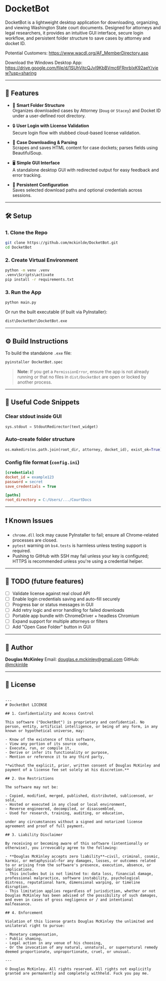 # DocketBot

DocketBot is a lightweight desktop application for downloading, organizing, and viewing Washington State court documents. Designed for attorneys and legal researchers, it provides an intuitive GUI interface, secure login workflow, and persistent folder structure to save cases by attorney and docket ID.

Potential Customers: https://www.wacdl.org/AF_MemberDirectory.asp

Download the Windows Desktop App: https://drive.google.com/file/d/1SUhVitcQJvl9KbBVmc6FRnrbIxK92aeY/view?usp=sharing

---

## 🚀 Features

- 🧠 **Smart Folder Structure**  
  Organizes downloaded cases by Attorney (`Doug` or `Stacey`) and Docket ID under a user-defined root directory.

- 🔒 **User Login with License Validation**  
  Secure login flow with stubbed cloud-based license validation.

- 📂 **Case Downloading & Parsing**  
  Scrapes and saves HTML content for case dockets; parses fields using BeautifulSoup.

- 🖥️ **Simple GUI Interface**  
  A standalone desktop GUI with redirected output for easy feedback and error tracking.

- 💾 **Persistent Configuration**  
  Saves selected download paths and optional credentials across sessions.

---

## 🛠️ Setup

### 1. Clone the Repo
```bash
git clone https://github.com/mckinlde/DocketBot.git
cd DocketBot
```

### 2. Create Virtual Environment

```bash
python -m venv .venv
.venv\Scripts\activate
pip install -r requirements.txt
```

### 3. Run the App

```bash
python main.py
```

Or run the built executable (if built via PyInstaller):

```bash
dist\DocketBot\DocketBot.exe
```

---

## ⚙️ Build Instructions

To build the standalone `.exe` file:

```bash
pyinstaller DocketBot.spec
```

> **Note**: If you get a `PermissionError`, ensure the app is not already running or that no files in `dist/DocketBot` are open or locked by another process.

---

## 🧪 Useful Code Snippets

### Clear stdout inside GUI

```python
sys.stdout = StdoutRedirector(text_widget)
```

### Auto-create folder structure

```python
os.makedirs(os.path.join(root_dir, attorney, docket_id), exist_ok=True)
```

### Config file format (`config.ini`)

```ini
[credentials]
docket_id = example123
password = secret
save_credentials = True

[paths]
root_directory = C:/Users/.../CourtDocs
```

---

## ❗ Known Issues

* `chrome.dll` lock may cause PyInstaller to fail; ensure all Chrome-related processes are closed.
* `pytest` warning on `bs4.tests` is harmless unless testing support is required.
* Pushing to GitHub with SSH may fail unless your key is configured; HTTPS is recommended unless you're using a credential helper.

---

## 📌 TODO (future features)

* [ ] Validate license against real cloud API
* [ ] Enable login credentials saving and auto-fill securely
* [ ] Progress bar or status messages in GUI
* [ ] Add retry logic and error handling for failed downloads
* [ ] Portable app bundle with ChromeDriver + headless Chromium
* [ ] Expand support for multiple attorneys or filters
* [ ] Add "Open Case Folder" button in GUI

---

## 👤 Author

**Douglas McKinley**
Email: [douglas.e.mckinley@gmail.com](mailto:douglas.e.mckinley@gmail.com)
GitHub: [@mckinlde](https://github.com/mckinlde)

---

## 📝 License


```

---
# DocketBot LICENSE

## 1. Confidentiality and Access Control

This software ("DocketBot") is proprietary and confidential. No person, entity, artificial intelligence, or being of any form, in any known or hypothetical universe, may:

- Know of the existence of this software,
- View any portion of its source code,
- Execute, run, or compile it,
- Derive or infer its functionality or purpose,
- Mention or reference it to any third party,

**without the explicit, prior, written consent of Douglas McKinley and payment of a license fee set solely at his discretion.**

## 2. Use Restrictions

The software may not be:

- Copied, modified, merged, published, distributed, sublicensed, or sold,
- Hosted or executed in any cloud or local environment,
- Reverse engineered, decompiled, or disassembled,
- Used for research, training, auditing, or education,

under any circumstances without a signed and notarized license agreement and proof of full payment.

## 3. Liability Disclaimer

By receiving or becoming aware of this software (intentionally or otherwise), you irrevocably agree to the following:

- **Douglas McKinley accepts zero liability**—civil, criminal, cosmic, karmic, or metaphysical—for any damages, losses, or outcomes related to or arising from the software's presence, execution, absence, or implications.
- This includes but is not limited to: data loss, financial damage, professional malpractice, software instability, psychological distress, reputational harm, dimensional warping, or timeline disruption.
- This limitation applies regardless of jurisdiction, whether or not Douglas McKinley has been advised of the possibility of such damages, and even in cases of gross negligence or / and intentional malfeasance.

## 4. Enforcement

Violation of this license grants Douglas McKinley the unlimited and unilateral right to pursue:

- Monetary compensation,
- Public shaming,
- Legal action in any venue of his choosing,
- Or the invocation of any natural, unnatural, or supernatural remedy deemed proportionate, unproportionate, cruel, or unusual.

---

© Douglas McKinley. All rights reserved. All rights not explicitly granted are permanently and completely withheld. Fuck you pay me.

```
